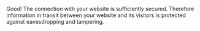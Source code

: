 Good! The connection with your website is sufficiently secured. Therefore information in transit between your website and its visitors is protected against eavesdropping and tampering.
